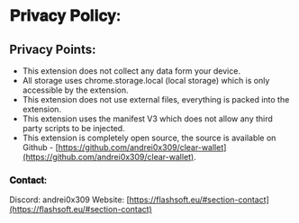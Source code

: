 # 𝐏𝐫𝐢𝐯𝐚𝐜𝐲 𝐏𝐨𝐥𝐢𝐜𝐲&#x3a;

## Privacy Points&#x3a;

- This extension does not collect any data form your device.
- All storage uses chrome.storage.local (local storage) which is only accessible by the extension.
- This extension does not use external files, everything is packed into the extension.
- This extension uses the manifest V3 which does not allow any third party scripts to be injected.
- This extension is completely open source, the source is available on Github - [https://github.com/andrei0x309/clear-wallet](https://github.com/andrei0x309/clear-wallet).

### 𝐂𝐨𝐧𝐭𝐚𝐜𝐭&#x3a;

Discord: andrei0x309
Website: [https://flashsoft.eu/#section-contact](https://flashsoft.eu/#section-contact)
